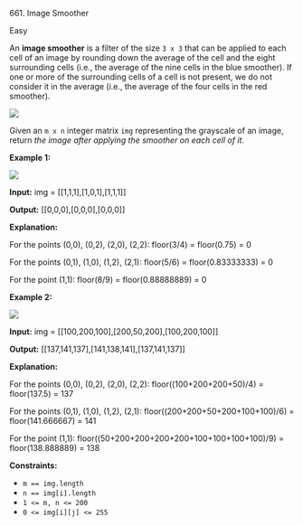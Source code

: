 661\. Image Smoother

Easy

An **image smoother** is a filter of the size `3 x 3` that can be applied to each cell of an image by rounding down the average of the cell and the eight surrounding cells (i.e., the average of the nine cells in the blue smoother). If one or more of the surrounding cells of a cell is not present, we do not consider it in the average (i.e., the average of the four cells in the red smoother).

![](https://leetcode-in-java.github.io/src/main/java/g0601_0700/s0661_image_smoother/smoother-grid.jpg)

Given an `m x n` integer matrix `img` representing the grayscale of an image, return _the image after applying the smoother on each cell of it_.

**Example 1:**

![](https://leetcode-in-java.github.io/src/main/java/g0601_0700/s0661_image_smoother/smooth-grid.jpg)

**Input:** img = [[1,1,1],[1,0,1],[1,1,1]]

**Output:** [[0,0,0],[0,0,0],[0,0,0]]

**Explanation:** 

For the points (0,0), (0,2), (2,0), (2,2): floor(3/4) = floor(0.75) = 0 

For the points (0,1), (1,0), (1,2), (2,1): floor(5/6) = floor(0.83333333) = 0 

For the point (1,1): floor(8/9) = floor(0.88888889) = 0

**Example 2:**

![](https://leetcode-in-java.github.io/src/main/java/g0601_0700/s0661_image_smoother/smooth2-grid.jpg)

**Input:** img = [[100,200,100],[200,50,200],[100,200,100]]

**Output:** [[137,141,137],[141,138,141],[137,141,137]]

**Explanation:** 

For the points (0,0), (0,2), (2,0), (2,2): floor((100+200+200+50)/4) = floor(137.5) = 137 

For the points (0,1), (1,0), (1,2), (2,1): floor((200+200+50+200+100+100)/6) = floor(141.666667) = 141 

For the point (1,1): floor((50+200+200+200+200+100+100+100+100)/9) = floor(138.888889) = 138

**Constraints:**

*   `m == img.length`
*   `n == img[i].length`
*   `1 <= m, n <= 200`
*   `0 <= img[i][j] <= 255`